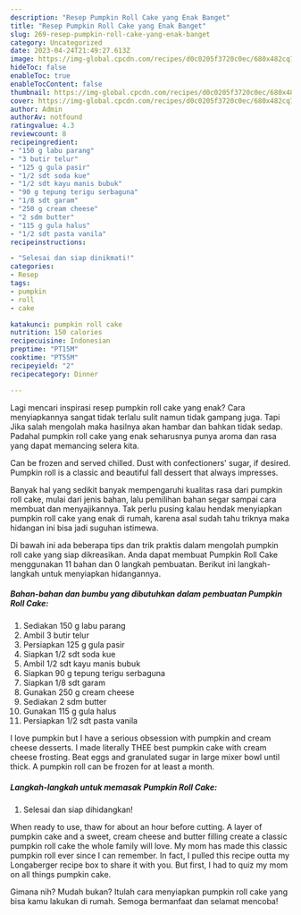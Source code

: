 ```yaml
---
description: "Resep Pumpkin Roll Cake yang Enak Banget"
title: "Resep Pumpkin Roll Cake yang Enak Banget"
slug: 269-resep-pumpkin-roll-cake-yang-enak-banget
category: Uncategorized
date: 2023-04-24T21:49:27.613Z
image: https://img-global.cpcdn.com/recipes/d0c0205f3720c0ec/680x482cq70/pumpkin-roll-cake-foto-resep-utama.jpg
hideToc: false
enableToc: true
enableTocContent: false
thumbnail: https://img-global.cpcdn.com/recipes/d0c0205f3720c0ec/680x482cq70/pumpkin-roll-cake-foto-resep-utama.jpg
cover: https://img-global.cpcdn.com/recipes/d0c0205f3720c0ec/680x482cq70/pumpkin-roll-cake-foto-resep-utama.jpg
author: Admin
authorAv: notfound
ratingvalue: 4.3
reviewcount: 8
recipeingredient:
- "150 g labu parang"
- "3 butir telur"
- "125 g gula pasir"
- "1/2 sdt soda kue"
- "1/2 sdt kayu manis bubuk"
- "90 g tepung terigu serbaguna"
- "1/8 sdt garam"
- "250 g cream cheese"
- "2 sdm butter"
- "115 g gula halus"
- "1/2 sdt pasta vanila"
recipeinstructions:

- "Selesai dan siap dinikmati!"
categories:
- Resep
tags:
- pumpkin
- roll
- cake

katakunci: pumpkin roll cake 
nutrition: 150 calories
recipecuisine: Indonesian
preptime: "PT15M"
cooktime: "PT55M"
recipeyield: "2"
recipecategory: Dinner

---
```



Lagi mencari inspirasi resep pumpkin roll cake yang enak? Cara menyiapkannya sangat tidak terlalu sulit namun tidak gampang juga. Tapi Jika salah mengolah maka hasilnya akan hambar dan bahkan tidak sedap. Padahal pumpkin roll cake yang enak seharusnya punya aroma dan rasa yang dapat memancing selera kita.


Can be frozen and served chilled. Dust with confectioners&#39; sugar, if desired. Pumpkin roll is a classic and beautiful fall dessert that always impresses.

Banyak hal yang sedikit banyak mempengaruhi kualitas rasa dari pumpkin roll cake, mulai dari jenis bahan, lalu pemilihan bahan segar sampai cara membuat dan menyajikannya. Tak perlu pusing kalau hendak menyiapkan pumpkin roll cake yang enak di rumah, karena asal sudah tahu triknya maka hidangan ini bisa jadi suguhan istimewa.


Di bawah ini ada beberapa tips dan trik praktis dalam mengolah pumpkin roll cake yang siap dikreasikan. Anda dapat membuat Pumpkin Roll Cake menggunakan 11 bahan dan 0 langkah pembuatan. Berikut ini langkah-langkah untuk menyiapkan hidangannya.

<!--inarticleads1-->

##### Bahan-bahan dan bumbu yang dibutuhkan dalam pembuatan Pumpkin Roll Cake:

1. Sediakan 150 g labu parang
1. Ambil 3 butir telur
1. Persiapkan 125 g gula pasir
1. Siapkan 1/2 sdt soda kue
1. Ambil 1/2 sdt kayu manis bubuk
1. Siapkan 90 g tepung terigu serbaguna
1. Siapkan 1/8 sdt garam
1. Gunakan 250 g cream cheese
1. Sediakan 2 sdm butter
1. Gunakan 115 g gula halus
1. Persiapkan 1/2 sdt pasta vanila


I love pumpkin but I have a serious obsession with pumpkin and cream cheese desserts. I made literally THEE best pumpkin cake with cream cheese frosting. Beat eggs and granulated sugar in large mixer bowl until thick. A pumpkin roll can be frozen for at least a month. 

<!--inarticleads2-->

##### Langkah-langkah untuk memasak Pumpkin Roll Cake:


1. Selesai dan siap dihidangkan!

When ready to use, thaw for about an hour before cutting. A layer of pumpkin cake and a sweet, cream cheese and butter filling create a classic pumpkin roll cake the whole family will love. My mom has made this classic pumpkin roll ever since I can remember. In fact, I pulled this recipe outta my Longaberger recipe box to share it with you. But first, I had to quiz my mom on all things pumpkin cake. 

Gimana nih? Mudah bukan? Itulah cara menyiapkan pumpkin roll cake yang bisa kamu lakukan di rumah. Semoga bermanfaat dan selamat mencoba!
